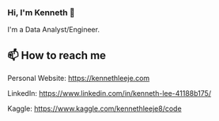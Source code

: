 ### Hi, I'm Kenneth 👋

I'm a Data Analyst/Engineer. 

## 📫 How to reach me
Personal Website: https://kennethleeje.com

LinkedIn: https://www.linkedin.com/in/kenneth-lee-41188b175/

Kaggle: https://www.kaggle.com/kennethleeje8/code

<!--
**KennethLeeJE8/KennethLeeJE8** is a ✨ _special_ ✨ repository because its `README.md` (this file) appears on your GitHub profile.

Here are some ideas to get you started:

- 🔭 I’m currently working on ...
- 🌱 I’m currently learning ...
- 👯 I’m looking to collaborate on ...
- 🤔 I’m looking for help with ...
- 💬 Ask me about ...
- 📫 How to reach me: ...
- 😄 Pronouns: ...
- ⚡ Fun fact: ...
-->
